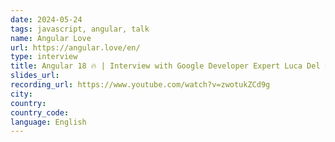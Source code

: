 ```yaml
---
date: 2024-05-24
tags: javascript, angular, talk
name: Angular Love
url: https://angular.love/en/
type: interview
title: Angular 18 🔥 | Interview with Google Developer Expert Luca Del Puppo
slides_url:
recording_url: https://www.youtube.com/watch?v=zwotukZCd9g
city:
country:
country_code:
language: English
---
```

